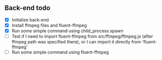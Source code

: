 ## Back-end todo

- [x] Initialize back-end
- [x] Install ffmpeg files and fluent-ffmpeg
- [x] Run some simple command using child_process.spawn
- [ ] Test if I need to import fluent-ffmpeg from src/ffmpeg/ffmpeg.js (after ffmpeg path was specified there), 
or I can import it directly from 'fluent-ffmpeg'
- [ ] Run some simple command using fluent-ffmpeg

